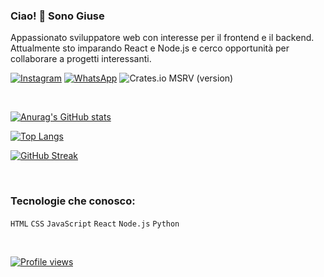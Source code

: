 ### Ciao! 👋 Sono Giuse

Appassionato sviluppatore web con interesse per il frontend e il backend.
Attualmente sto imparando React e Node.js e cerco opportunità per collaborare a progetti interessanti.

[![Instagram](https://img.shields.io/badge/Instagram-E4405F?style=for-the-badge&logo=instagram&logoColor=white)](https://www.instagram.com/giu.rochevivo/)
[![WhatsApp](https://img.shields.io/badge/WhatsApp-25D366?style=for-the-badge&logo=whatsapp&logoColor=white)](https://wa.me/393445461546)
![Crates.io MSRV (version)](https://img.shields.io/crates/msrv/giusemd/1.0)


<br>

[![Anurag's GitHub stats](https://github-readme-stats.vercel.app/api?username=giuse1106&show_icons=true&theme=dark)](https://github.com/anuraghazra/github-readme-stats)

[![Top Langs](https://github-readme-stats.vercel.app/api/top-langs/?username=giuse1106&layout=compact&theme=dark)](https://github.com/anuraghazra/github-readme-stats)

[![GitHub Streak](https://streak-stats.demolab.com/?user=giuse1106&theme=dark)](https://git.io/streak-stats)

<br>

### Tecnologie che conosco:

`HTML` `CSS` `JavaScript` `React` `Node.js` `Python`

<br>

[![Profile views](https://komarev.com/ghpvc/?username=giuse1106&label=Profile%20views&color=0e75b6&style=flat)](https://github.com/giuse1106)
